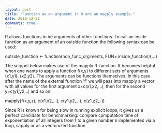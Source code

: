 ```yaml
---
layout: post
title: "Function as an argument in R and an mapply example."
date: 2016-12-22
comments: true
---
```


R allows functions to be arguments of other functions. To call an inside function as an argument of an outside function the following syntax can be used:

outside_function <- function(non_func_qrgiments, FUN= inside_function){...}

The snippet below makes use of the mapply R-function. It becomes helpful when one wants to apply a function f(x,y) to different sets of arguments (x1,y1), (x2,y2). The arguments can be functions themselves. In this case after the name of the external function 'f' we will pass into mapply a vector with all values for the first argument x=c(x1,x2,...), then for the second y=c(y1,y2,..) and so on:

mapply(f(x,y,z),
       c(x1,x2,...),
       c(y1,y2,...),
       c(z1,z2,..))

Since R is known for being slow in running explicit loops, it gives us a perfect candidate for benchmarking: compare computation time of
exponentiation of all  integers from 1 to a given number n implemented via a loop, sapply or as a vectorozed function.

<script src="https://gist.github.com/elizavetasemenova/91e429c6d824ddcbf2d7ec18fa19e954.js"></script>

